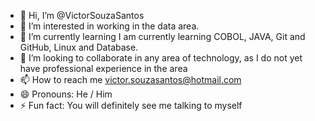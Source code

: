- 👋 Hi, I’m @VictorSouzaSantos
- 👀 I’m interested in working in the data area.
- 🌱 I’m currently learning I am currently learning COBOL, JAVA, Git and GitHub, Linux and Database.
- 💞️ I’m looking to collaborate in any area of technology, as I do not yet have professional experience in the area
- 📫 How to reach me victor.souzasantos@hotmail.com
- 😄 Pronouns: He / Him
- ⚡ Fun fact: You will definitely see me talking to myself

<!---
VictorSouzaSantos/VictorSouzaSantos is a ✨ special ✨ repository because its `README.md` (this file) appears on your GitHub profile.
You can click the Preview link to take a look at your changes.
--->
